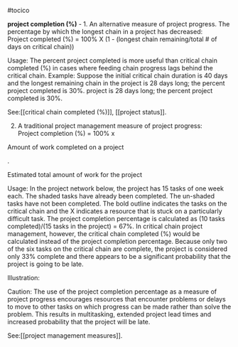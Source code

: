 #tocico

<b>project completion (%)</b> - 1. An alternative measure of project progress.  The percentage by which the longest chain in a project has decreased:  
  Project completed (%)  =  100%
X
(1 - (longest chain remaining/total # of days on critical chain)) 
 
Usage: The percent project completed is more useful than critical chain completed (%) in cases where feeding chain progress lags behind the critical chain. Example: Suppose the initial critical chain duration is 40 days and the longest remaining chain in the project is 28 days long; the percent project completed is 30%. 
project is 28 days long; the percent project completed is 30%. 




See:[[critical chain completed (%)]], [[project status]].

2. A traditional project management measure of project progress:   
Project completion (%)  =  100%  x

 Amount of work completed on a project

 . 

  
  Estimated total amount of work for the project  
 
Usage: In the project network below, the project has 15 tasks of one week each.  The shaded tasks have already been completed.  The un-shaded tasks have not been completed.  The bold outline indicates the tasks on the critical chain and the X indicates a resource that is stuck on a particularly difficult task.  The project completion percentage is calculated as (10 tasks completed)/(15 tasks in the project) = 67%.  In critical chain project management, however, the critical chain completed (%) would be calculated instead of the project completion percentage.  Because only two of the six tasks on the critical chain are complete, the project is considered only 33% complete and there appears to be a significant probability that the project is going to be late.

Illustration:

 Caution: The use of the project completion percentage as a measure of project progress encourages resources that encounter problems or delays to move to other tasks on which progress can be made rather than solve the problem.  This results in multitasking, extended project lead times and increased probability that the project will be late.

 
 



See:[[project management measures]].






